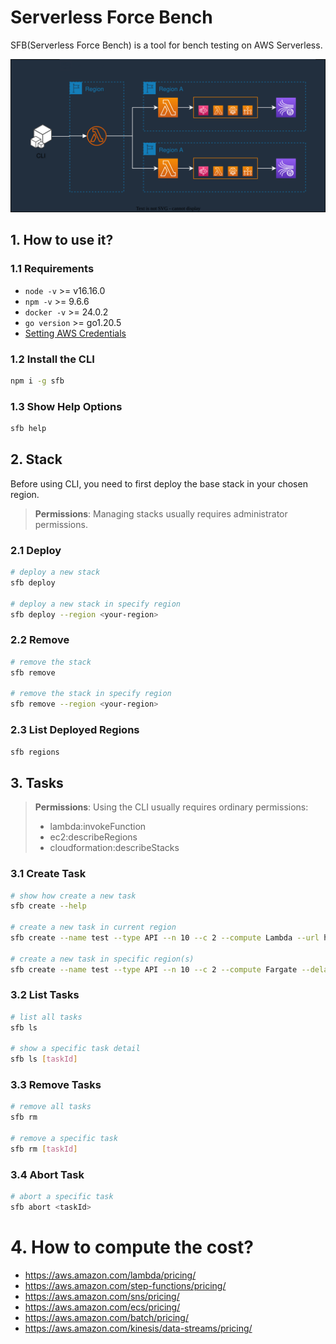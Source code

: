# Serverless Force Bench

SFB(Serverless Force Bench) is a tool for bench testing on AWS Serverless.

![sfb.svg](sfb.svg)

## 1. How to use it?

### 1.1 Requirements

- `node -v` >= v16.16.0
- `npm -v` >= 9.6.6
- `docker -v` >= 24.0.2
- `go version` >= go1.20.5
- [Setting AWS Credentials](https://docs.aws.amazon.com/sdk-for-javascript/v2/developer-guide/setting-credentials-node.html)

### 1.2 Install the CLI

```bash
npm i -g sfb
```

### 1.3 Show Help Options

```bash
sfb help
```

## 2. Stack

Before using CLI, you need to first deploy the base stack in your chosen region.

> **Permissions**: Managing stacks usually requires administrator permissions.

### 2.1 Deploy

```bash
# deploy a new stack
sfb deploy

# deploy a new stack in specify region
sfb deploy --region <your-region>
```

### 2.2 Remove

```bash
# remove the stack
sfb remove

# remove the stack in specify region
sfb remove --region <your-region>
```

### 2.3 List Deployed Regions

```bash
sfb regions
```

## 3. Tasks

> **Permissions**: Using the CLI usually requires ordinary permissions:
> - lambda:invokeFunction
> - ec2:describeRegions
> - cloudformation:describeStacks

### 3.1 Create Task

```bash
# show how create a new task
sfb create --help

# create a new task in current region
sfb create --name test --type API --n 10 --c 2 --compute Lambda --url https://api.com

# create a new task in specific region(s)
sfb create --name test --type API --n 10 --c 2 --compute Fargate --delay 30 --url https://api.com --regions ap-southeast-1,us-east-2

```

### 3.2 List Tasks

```bash
# list all tasks
sfb ls

# show a specific task detail
sfb ls [taskId]

```

### 3.3 Remove Tasks

```bash
# remove all tasks
sfb rm

# remove a specific task
sfb rm [taskId]

```

### 3.4 Abort Task

```bash
# abort a specific task
sfb abort <taskId>
```

# 4. How to compute the cost?

- https://aws.amazon.com/lambda/pricing/
- https://aws.amazon.com/step-functions/pricing/
- https://aws.amazon.com/sns/pricing/
- https://aws.amazon.com/ecs/pricing/
- https://aws.amazon.com/batch/pricing/
- https://aws.amazon.com/kinesis/data-streams/pricing/
